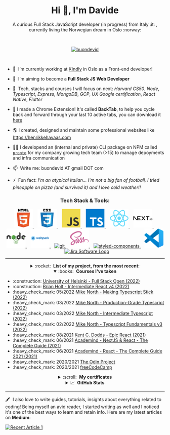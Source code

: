 <h1 align="center">Hi 👋, I'm Davide</h1>
<p align="center">A curious Full Stack JavaScript developer (in progress) from Italy :it: , currently living the Norwegian dream in Oslo :norway:</p>

<!-- <p align="left"> <img src="https://komarev.com/ghpvc/?username=buondevid&label=Profile%20views&color=ce9927&style=flat" alt="buondevid" /> </p> -->
<br>

<p align="center"> <a href="https://github.com/ryo-ma/github-profile-trophy"><img src="https://github-profile-trophy.vercel.app/?username=buondevid" alt="buondevid" /></a> </p>
<br>

- 💼 &nbsp;I’m currently working at [Kindly](https://www.kindly.ai/) in Oslo as a Front-end developer!

- 🌱 &nbsp;I’m aiming to become a **Full Stack JS Web Developer**

- :book: &nbsp;Tech, stacks and courses I will focus on next: _Harvard CS50_, _Node_, _Typescript_, _Express_, _MongoDB_, _GCP_, _UX Google certification_, _React Native_, _Flutter_

- 🔨 I made a Chrome Extension! It's called **BackTab**, to help you cycle back and forward through your last 10 active tabs, you can download it [here](https://chrome.google.com/webstore/detail/backtab/llmkobjeihbjhjembednoaphiocminap)

- 🌎 I created, designed and maintain some professional websites like https://henrikkehavaas.com

- 👨‍💻 I developend an (internal and private) CLI package on NPM called [`pronto`](https://www.npmjs.com/package/@kindly/pronto) for my company growing tech team (>15) to manage depoyments and infra communication

- 📫 &nbsp;Write me: buondevid AT gmail DOT com

- ⚡ &nbsp;Fun fact: *I'm an atypical Italian... I'm not a big fan of football, I tried pineapple on pizza (and survived it) and I love cold weather!!*

<!-- <h3 align="left">Connect with me:</h3>
<p align="left">
<a href="https://codepen.io/buondevid" target="blank"><img align="center" src="https://cdn.jsdelivr.net/npm/simple-icons@3.0.1/icons/codepen.svg" alt="buondevid" height="30" width="40" /></a>
</p> -->

<h3 align="center">Tech Stack & Tools:</h3>
<p align="center"> <a href="https://www.w3.org/html/" target="_blank"> <img src="https://raw.githubusercontent.com/devicons/devicon/master/icons/html5/html5-original-wordmark.svg" alt="html5" width="60" height="60"/> </a> &nbsp;&nbsp; <a href="https://www.w3schools.com/css/" target="_blank"> <img src="https://raw.githubusercontent.com/devicons/devicon/master/icons/css3/css3-original-wordmark.svg" alt="css3" width="60" height="60"/> </a> &nbsp;&nbsp; <a href="https://developer.mozilla.org/en-US/docs/Web/JavaScript" target="_blank"> <img src="https://raw.githubusercontent.com/devicons/devicon/master/icons/javascript/javascript-original.svg" alt="javascript" width="60" height="60"/> </a> &nbsp;&nbsp; <a href="https://developer.mozilla.org/en-US/docs/Web/JavaScript" target="_blank"> <img src="https://raw.githubusercontent.com/devicons/devicon/master/icons/typescript/typescript-original.svg" alt="typescript" width="60" height="60"/> </a> &nbsp;&nbsp; <a href="https://reactjs.org/" target="_blank"> <img src="https://github.com/devicons/devicon/blob/master/icons/react/react-original.svg" alt="react" width="60" height="60"/> </a> &nbsp;&nbsp; <a href="https://nextjs.org/" target="_blank"> <img src="https://github.com/devicons/devicon/blob/master/icons/nextjs/nextjs-original-wordmark.svg" alt="nextjs" width="60" height="60"/> </a> &nbsp;&nbsp; <a href="https://nodejs.org" target="_blank"> <img src="https://raw.githubusercontent.com/devicons/devicon/master/icons/nodejs/nodejs-original-wordmark.svg" alt="nodejs" width="60" height="60"/> </a> &nbsp;&nbsp; <a href="https://webpack.js.org" target="_blank"> <img src="https://raw.githubusercontent.com/devicons/devicon/d00d0969292a6569d45b06d3f350f463a0107b0d/icons/webpack/webpack-original-wordmark.svg" alt="webpack" width="60" height="60"/> </a> &nbsp;&nbsp; <a href="https://git-scm.com/" target="_blank"> <img src="https://www.vectorlogo.zone/logos/git-scm/git-scm-icon.svg" alt="git" width="60" height="60"/> </a> &nbsp;&nbsp; <a href="https://sass-lang.com" target="_blank"> <img margin="10px"src="https://raw.githubusercontent.com/devicons/devicon/master/icons/sass/sass-original.svg" alt="sass" width="60" height="60"/> </a> &nbsp;&nbsp; <a href="https://www.styled-components.com/" target="_blank"> <img src="https://github.com/styled-components/brand/blob/master/styled-components.svg" alt="styled-components" width="60" height="60"/> </a> &nbsp;&nbsp; <a href="https://code.visualstudio.com/" target="_blank"> <img src="https://github.com/devicons/devicon/blob/master/icons/vscode/vscode-original.svg" alt="vscode" width="60" height="60"/> </a> &nbsp;&nbsp; <a href="https://www.atlassian.com/software/jira" target="_blank"> <img src="https://user-images.githubusercontent.com/36935593/127978938-9422c2ba-379d-49c1-b275-77538b743a98.png" alt="Jira Software Logo" width="60" height="60"/> </a>
  
---

<details align="center">
  
  <summary>:rocket:&nbsp; <strong>List of my project, from the most recent:</strong></summary>

<ol align="left">
  <li><a href="https://buondevid.github.io/travel-list-app/">Travel List App (React)</a></li>
  <li><a href="https://nostalgic-jennings-48fe75.netlify.app/">Task Tracker (React)</a></li>
  <li><a href="https://60cbcaad6844ff009c4f2b5d--awesome-gates-d44cb3.netlify.app/">Fish market's online shop (React)</a></li>
  <li><a href="https://buondevid.github.io/form-costraint-API-JS/"><em>minor</em> JS: form costraint API tryout</a></li>
  <li><a href="https://buondevid.github.io/custom-select-dropdown/"><em>minor</em> UI: custom dropdown element</a></li>
  <li><a href="https://buondevid.github.io/todo-app/">Todo App</a></li>
  <li><a href="https://buondevid.github.io/restaurant-page/">Restaurant Page</a></li>
  <li><a href="https://buondevid.github.io/tic-tac-toe/">Tic Tac Toe</a></li>
  <li><a href="https://buondevid.github.io/library/">Library App</a></li>
  <li><a href="https://buondevid.github.io/calculator/">Calculator</a></li>
  <li><a href="https://buondevid.github.io/etch-a-sketch/">Etch-a-Sketch</a></li>
  <li><a href="https://buondevid.github.io/rock-scissors-paper/">Rock Scissors Paper</a></li>
  <li><a href="https://buondevid.github.io/pianoforte/">Pianoforte App</a></li>
  <li><a href="https://buondevid.github.io/google-homepage/">Google Homepage</a></li>
  <li><a href="https://codepen.io/buondevid">My very first and oldest 5 beginner projects on Codepen </a>
    <ul>
      <li><a href="https://codepen.io/buondevid/pen/vYXyGzM">Technical Documentation Page</a></li>
      <li><a href="https://codepen.io/buondevid/pen/qBaqMRb">Portfolio</a></li>
      <li><a href="https://codepen.io/buondevid/pen/rNMMoaX">Landing Page</a></li>
      <li><a href="https://codepen.io/buondevid/pen/PoGGaqg">Form</a></li>
      <li><a href="https://codepen.io/buondevid/pen/mdrrVBK">Tribute Page</a></li>
    </ul>
  </li>
</ol>

</details>
  
<details align="center" open>
  
  <summary>:books:&nbsp; <strong>Courses I've taken</strong></summary>
  
  <ul align="left">
    <li>:construction: <a href="https://fullstackopen.com/en/">University of Helsinki - Full Stack Open (2022)</a></li>
    <li>:construction: <a href="https://frontendmasters.com/courses/intermediate-react-v4/">Brian Holt - Intermediate React v4 (2022)</a></li>
    <li>:heavy_check_mark: 05/2022 <a href="https://frontendmasters.com/courses/typescript-practice/">Mike North - Making Typescript Stick (2022)</a></li>
    <li>:heavy_check_mark: 03/2022 <a href="https://frontendmasters.com/courses/production-typescript/">Mike North - Production-Grade Typescript (2022)</a></li>
    <li>:heavy_check_mark: 03/2022 <a href="https://frontendmasters.com/courses/intermediate-typescript/">Mike North - Intermediate Typescript (2022)</a></li>
    <li>:heavy_check_mark: 02/2022 <a href="https://frontendmasters.com/courses/typescript-v3/">Mike North - Typescript Fundamentals v3 (2022)</a></li>
    <li>:heavy_check_mark: 08/2021 <a href="https://epicreact.dev/">Kent C. Dodds - Epic React (2021)</a></li>
    <li>:heavy_check_mark: 06/2021 <a href="https://pro.academind.com/p/nextjs-react-the-complete-guide">Academind - NextJS & React - The Complete Guide (2021)</a></li>
    <li>:heavy_check_mark: 06/2021 <a href="https://pro.academind.com/p/react-the-complete-guide">Academind - React - The Complete Guide 2021 (2021)</a></li>
    <li>:heavy_check_mark: 2020/2021 <a href="https://www.theodinproject.com/">The Odin Project</a></li>
    <li>:heavy_check_mark: 2020/2021 <a href="https://www.freecodecamp.org/buondevid">freeCodeCamp</a></li>
  </ul>
  
</details>

<details align="center">
  
  <summary>:scroll:&nbsp; <strong>My certificates</strong></summary>
  
  <br>
  
<p align="center">&nbsp;
  
  <img src="https://user-images.githubusercontent.com/36935593/117206379-14a5cb00-adf3-11eb-9d7d-fa7914a0ac30.png" alt="FCC certificate Web Design" width="800">

</p>

<p align="center">&nbsp;
  
  <img src="https://user-images.githubusercontent.com/36935593/131003511-220b69b5-063d-4e0d-a30f-b1f6289e004d.png" alt="FCC certificate Javascript" width="800">
  
</p>

</details>

<details align="center">
  
  <summary>📈&nbsp; <strong>GitHub Stats</strong></summary>
  
  <br>
  
<p align="center">&nbsp;
  
  <img src="https://github-readme-stats.vercel.app/api?username=buondevid&show_icons=true&locale=en&count_private=true&&theme=great-gatsby" alt="buondevid" />
  
</p>

<!-- <p align="center"><img src="https://github-readme-streak-stats.herokuapp.com/?user=buondevid&" alt="buondevid" /></p> -->
<p align="center">
    <img src="https://github-readme-streak-stats.herokuapp.com/?user=buondevid&theme=great-gatsby">
</p>

<p align="center">
  <img src="https://github-readme-stats.vercel.app/api/top-langs/?username=buondevid&layout=compact&theme=great-gatsby">
</p>

</details>
  
---
  
🖋️&nbsp; I also love to write guides, tutorials, insights about everything related to coding! Being myself an avid reader, I started writing as well and I noticed it's one of the best ways to learn and retain info.  Here are my latest articles on __Medium__:
  
<!-- <a target="_blank" href="https://github-readme-medium-recent-article.vercel.app/medium/@davidebriano/0"><img src="https://github-readme-medium-recent-article.vercel.app/medium/@davidebriano/0" alt="Recent Article 0"> -->
<a target="_blank" href="https://github-readme-medium-recent-article.vercel.app/medium/@davidebriano/0"><img src="https://github-readme-medium-recent-article.vercel.app/medium/@davidebriano/1" alt="Recent Article 1">
